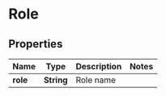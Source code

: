 # Role

## Properties
Name | Type | Description | Notes
------------ | ------------- | ------------- | -------------
**role** | **String** | Role name | 
